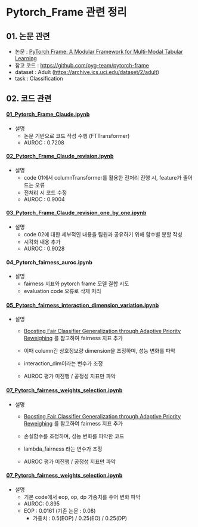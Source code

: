# Pytorch_Frame 관련 정리

## 01. 논문 관련

- 논문 : [PyTorch Frame: A Modular Framework for Multi-Modal Tabular Learning](https://arxiv.org/abs/2404.00776)
- 참고 코드 : https://github.com/pyg-team/pytorch-frame
- dataset : Adult (https://archive.ics.uci.edu/dataset/2/adult)
- task : Classification



## 02. 코드 관련

#### [01_Pytorch_Frame_Claude.ipynb](https://github.com/kamjawang/skku_2024_2_ml/blob/main/pytorch_frame/01_Pytorch_Frame_Claude.ipynb)

- 설명
  - 논문 기반으로 코드 작성 수행 (FTTransformer)
  - AUROC : 0.7208



#### [02_Pytorch_Frame_Claude_revision.ipynb](https://github.com/kamjawang/skku_2024_2_ml/blob/main/pytorch_frame/02_Pytorch_Frame_Claude_revision.ipynb)

- 설명
  - code 01에서 columnTransformer를 활용한 전처리 진행 시, feature가 줄어드는 오류
  - 전처리 시 코드 수정
  - AUROC : 0.9004



#### [03_Pytorch_Frame_Claude_revision_one_by_one.ipynb](https://github.com/kamjawang/skku_2024_2_ml/blob/main/pytorch_frame/03_Pytorch_Frame_Claude_revision_one_by_one.ipynb)

- 설명
  - code 02에 대한 세부적인 내용을 팀원과 공유하기 위해 함수별 분할 작성
  - 시각화 내용 추가
  - AUROC : 0.9028



#### 04_Pytorch_fairness_auroc.ipynb

- 설명
  - fairness 지표와 pytorch frame 모델 결합 시도
  - evaluation code 오류로 삭제 처리



#### [05_Pytorch_fairness_interaction_dimension_variation.ipynb](https://github.com/kamjawang/skku_2024_2_ml/blob/main/pytorch_frame/05_Pytorch_fairness_interaction_dimension_variation.ipynb)

- 설명
  - [Boosting Fair Classifier Generalization through Adaptive Priority Reweighing](https://github.com/kamjawang/skku_2024_2_ml/tree/main/adaptive) 를 참고하여 fairness 지표 추가

  - 이때 column간 상호정보량 dimension을 조정하며, 성능 변화를 파악

  - interaction_dim이라는 변수가 조정

  - AUROC 평가 미진행 / 공정성 지표만 파악

    



#### [07_Pytorch_fairness_weights_selection.ipynb](https://github.com/kamjawang/skku_2024_2_ml/blob/main/pytorch_frame/07_Pytorch_fairness_weights_selection.ipynb)

- 설명
  - [Boosting Fair Classifier Generalization through Adaptive Priority Reweighing](https://github.com/kamjawang/skku_2024_2_ml/tree/main/adaptive) 를 참고하여 fairness 지표 추가

  - 손실함수를 조정하며, 성능 변화를 파악한 코드

  - lambda_fairness 라는 변수가 조정

  - AUROC 평가 미진행 / 공정성 지표만 파악

    



#### [07_Pytorch_fairness_weights_selection.ipynb](https://github.com/kamjawang/skku_2024_2_ml/blob/main/pytorch_frame/07_Pytorch_fairness_weights_selection.ipynb)

- 설명
  - 기본 code에서 eop, op, dp 가중치를 주어 변화 파악
  - AUROC: 0.895
  - EOP : 0.0161 (기존 논문 : 0.08)
    - 가중치 : 0.5(EOP) / 0.25(EO) / 0.25(DP)

